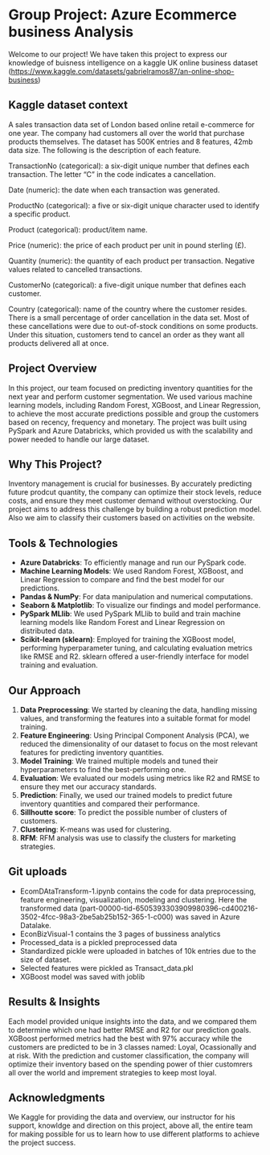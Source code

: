 # Group Project: Azure Ecommerce business Analysis 


Welcome to our project! We have taken this project to express our knowledge of buisness intelligence on a kaggle UK online business dataset (https://www.kaggle.com/datasets/gabrielramos87/an-online-shop-business)

## Kaggle dataset context

A sales transaction data set of London based online retail e-commerce for one year. The company had customers all over the world that purchase products themselves. The dataset has 500K entries and 8 features, 42mb data size. The following is the description of each feature.

TransactionNo (categorical): a six-digit unique number that defines each transaction. The letter “C” in the code indicates a cancellation.

Date (numeric): the date when each transaction was generated.

ProductNo (categorical): a five or six-digit unique character used to identify a specific product.

Product (categorical): product/item name.

Price (numeric): the price of each product per unit in pound sterling (£).

Quantity (numeric): the quantity of each product per transaction. Negative values related to cancelled transactions.

CustomerNo (categorical): a five-digit unique number that defines each customer.

Country (categorical): name of the country where the customer resides.
There is a small percentage of order cancellation in the data set. Most of these cancellations were due to out-of-stock conditions on some products. Under this situation, customers tend to cancel an order as they want all products delivered all at once.

## Project Overview

In this project, our team focused on predicting inventory quantities for the next year and perform customer segmentation. We used various machine learning models, including Random Forest, XGBoost, and Linear Regression, to achieve the most accurate predictions possible and group the customers based on recency, frequency and monetary. The project was built using PySpark and Azure Databricks, which provided us with the scalability and power needed to handle our large dataset.

## Why This Project?

Inventory management is crucial for businesses. By accurately predicting future prodcut quantity, the company can optimize their stock levels, reduce costs, and ensure they meet customer demand without overstocking. Our project aims to address this challenge by building a robust prediction model. Also we aim to classify their customers based on activities on the website.

## Tools & Technologies
- **Azure Databricks**: To efficiently manage and run our PySpark code.
- **Machine Learning Models**: We used Random Forest, XGBoost, and Linear Regression to compare and find the best model for our predictions.
- **Pandas & NumPy**: For data manipulation and numerical computations.
- **Seaborn & Matplotlib**: To visualize our findings and model performance.
- **PySpark MLlib**: We used PySpark MLlib to build and train machine learning models like Random Forest and Linear Regression on distributed data.
- **Scikit-learn (sklearn)**: Employed for training the XGBoost model, performing hyperparameter tuning, and calculating evaluation metrics like RMSE and R2. sklearn offered a user-friendly interface for model training and evaluation.

## Our Approach

1. **Data Preprocessing**: We started by cleaning the data, handling missing values, and transforming the features into a suitable format for model training.
2. **Feature Engineering**: Using Principal Component Analysis (PCA), we reduced the dimensionality of our dataset to focus on the most relevant features for predicting inventory quantities.
3. **Model Training**: We trained multiple models and tuned their hyperparameters to find the best-performing one.
4. **Evaluation**: We evaluated our models using metrics like R2 and RMSE to ensure they met our accuracy standards.
5. **Prediction**: Finally, we used our trained models to predict future inventory quantities and compared their performance.
6. **Sillhoutte score**: To predict the possible number of clusters of customers.
7. **Clustering**: K-means was used for clustering.
8. **RFM**: RFM analysis was use to classify the clusters for marketing strategies.

## Git uploads
- EcomDAtaTransform-1.ipynb contains the code for data preprocessing, feature engineering, visualization, modeling and clustering. Here the transformed data (part-00000-tid-6505393303909980396-cd400216-3502-4fcc-98a3-2be5ab25b152-365-1-c000) was saved in Azure Datalake.
- EconBizVisual-1 contains the 3 pages of bussiness analytics
- Processed_data is a pickled preprocessed data
- Standardized pickle were uploaded in batches of 10k entries due to the size of dataset.
- Selected features were pickled as Transact_data.pkl
- XGBoost model was saved with joblib
## Results & Insights

Each model provided unique insights into the data, and we compared them to determine which one had better RMSE and R2 for our prediction goals. XGBoost performed metrics had the best with 97% accuracy while the customers are predicted to be in 3 classes named: Loyal, Ocassionally and at risk. With the prediction and customer classification, the company will optimize their inventory based on the spending power of thier customrers all over the world and imprement strategies to keep most loyal.

## Acknowledgments

We Kaggle for providing the data and overview, our instructor for his support, knowldge and direction on this project, above all, the entire team for making possible for us to learn how to use different platforms to achieve the project success.
